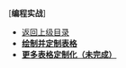 [**编程实战**]

+ [返回上级目录](../)
+ [**绘制并定制表格**](./编程实战/绘制并定制化图表)
+ [**更多表格定制化（未完成）**](./编程实战/更多表格定制化(未完成))
